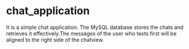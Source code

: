 # chat_application

It is a simple chat application. The MySQL database stores the chats and retrieves it effectively.The messages of the user who texts first will be aligned to the right side of the chatview.

